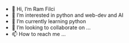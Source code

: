 - 👋 Hi, I’m Ram Filci
- 👀 I’m interested in python and web-dev and AI
- 🌱 I’m currently learning python
- 💞️ I’m looking to collaborate on ...
- 📫 How to reach me ...

<!---
ramiacm/ramiacm is a ✨ special ✨ repository because its `README.md` (this file) appears on your GitHub profile.
You can click the Preview link to take a look at your changes.
--->
